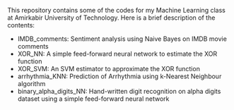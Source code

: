 This repository contains some of the codes for my Machine Learning class at Amirkabir University of Technology.
Here is a brief description of the contents:
* IMDB_comments: Sentiment analysis using Naive Bayes on IMDB movie comments
* XOR_NN: A simple feed-forward neural network to estimate the XOR function
* XOR_SVM: An SVM estimator to approximate the XOR function
* arrhythmia_KNN: Prediction of Arrhythmia using k-Nearest Neighbour algorithm
* binary_alpha_digits_NN: Hand-written digit recognition on alpha digits dataset using a simple feed-forward neural network
